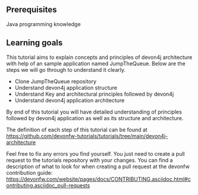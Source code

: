 ## Prerequisites

Java programming knowledge

## Learning goals

This tutorial aims to explain concepts and principles of devon4j architecture with help of an sample application named JumpTheQueue. Below are the steps we will go through to understand it clearly.

* Clone JumpTheQueue repository
* Understand devon4j application structure 
* Understand Key and architectural principles followed by devon4j
* Understand devon4j application architecture

By end of this tutorial you will have detailed understanding of principles followed by devon4j application as well as its structure and architecture. 




The definition of each step of this tutorial can be found at https://github.com/devonfw-tutorials/tutorials/tree/main/devon4j-architecture

Feel free to fix any errors you find yourself. You just need to create a pull request to the tutorials repository with your changes.
You can find a description of what to look for when creating a pull request at the devonfw contribution guide: https://devonfw.com/website/pages/docs/CONTRIBUTING.asciidoc.html#contributing.asciidoc_pull-requests
